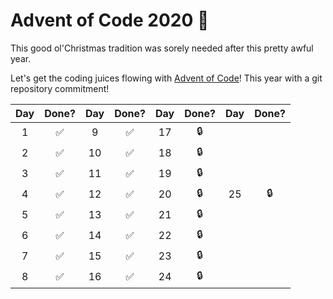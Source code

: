 # Advent of Code 2020 🎄
This good ol'Christmas tradition was sorely needed after this pretty awful year. 

Let's get the coding juices flowing with [Advent of Code](https://adventofcode.com)! This year with a git repository commitment!

| Day | Done? | Day | Done? | Day | Done? | Day | Done? |
|:---:|:-----:|:---:|:-----:|:---:|:-----:|:---:|:-----:|
|  1  |   ✅  |  9  |   ✅  |  17  |   🔒  |     |       |
|  2  |   ✅  | 10  |   ✅  |  18  |   🔒  |     |       |
|  3  |   ✅  | 11  |   ✅  |  19  |   🔒  |     |       |
|  4  |   ✅  | 12  |   ✅  |  20  |   🔒  |  25 |  🔒   |
|  5  |   ✅  | 13  |   ✅  |  21  |   🔒  |     |       |
|  6  |   ✅  | 14  |   ✅  |  22  |   🔒  |     |       |
|  7  |   ✅  | 15  |   ✅  |  23  |   🔒  |     |       |
|  8  |   ✅  | 16  |   ✅  |  24  |   🔒  |     |       |